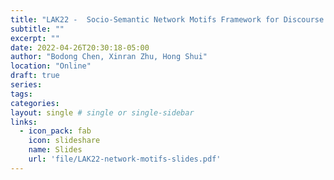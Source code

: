 ```yaml
---
title: "LAK22 -  Socio-Semantic Network Motifs Framework for Discourse Analysis"
subtitle: ""
excerpt: ""
date: 2022-04-26T20:30:18-05:00
author: "Bodong Chen, Xinran Zhu, Hong Shui"
location: "Online"
draft: true
series:
tags:
categories:
layout: single # single or single-sidebar
links:
  - icon_pack: fab
    icon: slideshare
    name: Slides
    url: 'file/LAK22-network-motifs-slides.pdf'
---
```

